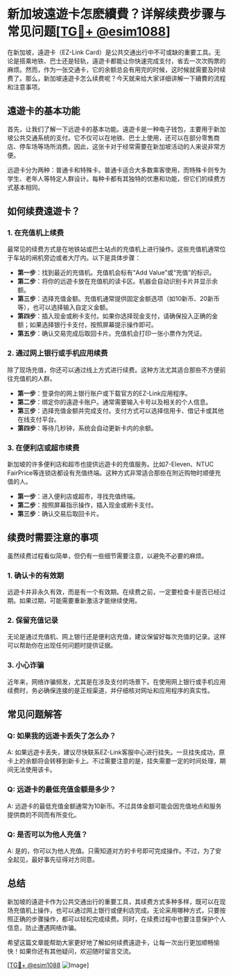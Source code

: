 # 新加坡遠遊卡怎麽續費？详解续费步骤与常见问题[[TG💪+ @esim1088](https://t.me/s/esim1088)]

在新加坡，遠遊卡（EZ-Link Card）是公共交通出行中不可或缺的重要工具。无论是搭乘地铁、巴士还是轻轨，遠遊卡都能让你快速完成支付，省去一次次购票的麻烦。然而，作为一张交通卡，它的余额总会有用完的时候，这时候就需要及时续费了。那么，新加坡遠遊卡怎么续费呢？今天就来给大家详细讲解一下續費的流程和注意事项。

## 遠遊卡的基本功能

首先，让我们了解一下远遊卡的基本功能。遠遊卡是一种电子钱包，主要用于新加坡公共交通系统的支付。它不仅可以在地铁、巴士上使用，还可以在部分零售商店、停车场等场所消费。因此，这张卡对于经常需要在新加坡活动的人来说非常方便。

远遊卡分为两种：普通卡和特殊卡。普通卡适合大多数乘客使用，而特殊卡则专为学生、老年人等特定人群设计。每种卡都有其独特的优惠和功能，但它们的续费方式基本相同。

## 如何续费遠遊卡？

### 1. 在充值机上续费

最常见的续费方式是在地铁站或巴士站点的充值机上进行操作。这些充值机通常位于车站的闸机旁边或者大厅内。以下是具体步骤：

- **第一步**：找到最近的充值机。充值机会标有“Add Value”或“充值”的标识。
- **第二步**：将你的远遊卡放在充值机的读卡区。机器会自动识别卡片并显示余额。
- **第三步**：选择充值金额。充值机通常提供固定金额选项（如10新币、20新币等），也可以选择输入自定义金额。
- **第四步**：插入现金或刷卡支付。如果你选择现金支付，请确保投入正确的金额；如果选择银行卡支付，按照屏幕提示操作即可。
- **第五步**：确认交易完成后取回卡片。充值机会打印一张小票作为凭证。

### 2. 通过网上银行或手机应用续费

除了现场充值，你还可以通过线上方式进行续费。这种方法尤其适合那些不方便前往充值机的人群。

- **第一步**：登录你的网上银行账户或下载官方的EZ-Link应用程序。
- **第二步**：绑定你的遠遊卡账户。通常需要输入卡号以及相关的个人信息。
- **第三步**：选择充值金额并完成支付。支付方式可以选择信用卡、借记卡或其他在线支付平台。
- **第四步**：等待几秒钟，系统会自动更新卡内的余额。

### 3. 在便利店或超市续费

新加坡的许多便利店和超市也提供远遊卡的充值服务。比如7-Eleven、NTUC FairPrice等连锁店都设有充值终端。这种方式非常适合那些在附近购物时顺便充值的人。

- **第一步**：进入便利店或超市，寻找充值终端。
- **第二步**：按照屏幕指示操作，插入现金或刷卡支付。
- **第三步**：确认交易后取回卡片。

## 续费时需要注意的事项

虽然续费过程看似简单，但仍有一些细节需要注意，以避免不必要的麻烦。

### 1. 确认卡的有效期

远遊卡并非永久有效，而是有一个有效期。在续费之前，一定要检查卡是否已经过期。如果过期，可能需要重新激活才能继续使用。

### 2. 保留充值记录

无论是通过充值机、网上银行还是便利店充值，建议保留好每次充值的记录。这样可以帮助你在出现任何问题时提供证据。

### 3. 小心诈骗

近年来，网络诈骗频发，尤其是在涉及支付的场景下。在使用网上银行或手机应用续费时，务必确保连接的是正规渠道，并仔细核对网址和应用程序的真实性。

## 常见问题解答

### Q: 如果我的远遊卡丢失了怎么办？

A: 如果远遊卡丢失，建议尽快联系EZ-Link客服中心进行挂失。一旦挂失成功，原卡上的余额将会转移到新卡上。不过需要注意的是，挂失需要一定的时间处理，期间无法使用该卡。

### Q: 远遊卡的最低充值金额是多少？

A: 远遊卡的最低充值金额通常为10新币。不过具体金额可能会因充值地点和服务提供商的不同而有所变化。

### Q: 是否可以为他人充值？

A: 是的，你可以为他人充值。只需知道对方的卡号即可完成操作。不过，为了安全起见，最好事先征得对方同意。

## 总结

新加坡的遠遊卡作为公共交通出行的重要工具，其续费方式多种多样，既可以在现场充值机上操作，也可以通过网上银行或便利店完成。无论采用哪种方式，只要按照正确的步骤操作，都可以轻松完成续费。同时，在续费过程中也要注意保护个人信息，防止遭遇网络诈骗。

希望这篇文章能帮助大家更好地了解如何续费遠遊卡，让每一次出行更加顺畅愉快！如果你还有其他疑问，欢迎随时留言交流。

[[TG💪+ @esim1088](https://t.me/s/esim1088) ![Image](https://i.postimg.cc/4NQfJmqS/Snipaste-2025-05-13-00-14-12.png)]